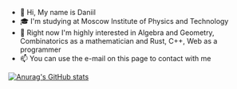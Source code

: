 - 👋 Hi, My name is Daniil
- :mortar_board: I'm studying at Moscow Institute of Physics and Technology
- 🌱 Right now I'm highly interested in Algebra and Geometry, Combinatorics as a mathematician and Rust, C++, Web as a programmer
- 📫 You can use the e-mail on this page to contact with me

[![Anurag's GitHub stats](https://github-readme-stats.vercel.app/api?username=DanMax03&show_icons=true&theme=tokyonight)](https://github.com/anuraghazra/github-readme-stats)

<!---
DanMax03/DanMax03 is a ✨ special ✨ repository because its `README.md` (this file) appears on your GitHub profile.
You can click the Preview link to take a look at your changes.
--->
